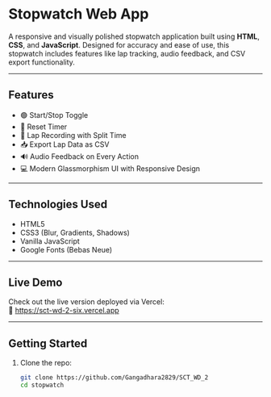 # Stopwatch Web App

A responsive and visually polished stopwatch application built using **HTML**, **CSS**, and **JavaScript**. Designed for accuracy and ease of use, this stopwatch includes features like lap tracking, audio feedback, and CSV export functionality.

---

## Features

- 🟢 Start/Stop Toggle
- 🔁 Reset Timer
- 📝 Lap Recording with Split Time
- 📥 Export Lap Data as CSV
- 🔊 Audio Feedback on Every Action
- 💻 Modern Glassmorphism UI with Responsive Design

---

## Technologies Used

- HTML5
- CSS3 (Blur, Gradients, Shadows)
- Vanilla JavaScript
- Google Fonts (Bebas Neue)

---


## Live Demo

Check out the live version deployed via Vercel:  
🔗 https://sct-wd-2-six.vercel.app

---

##  Getting Started

1. Clone the repo:
   ```bash
   git clone https://github.com/Gangadhara2829/SCT_WD_2
   cd stopwatch
